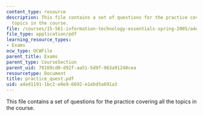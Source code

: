 ```yaml
---
content_type: resource
description: This file contains a set of questions for the practice covering all the
  topics in the course.
file: /courses/15-561-information-technology-essentials-spring-2005/a4ed11911bc2e0e96692e1ebd5a691a3_practice_quest.pdf
file_type: application/pdf
learning_resource_types:
- Exams
ocw_type: OCWFile
parent_title: Exams
parent_type: CourseSection
parent_uid: 70169cd0-d92f-aa51-5d9f-963a91248cea
resourcetype: Document
title: practice_quest.pdf
uid: a4ed1191-1bc2-e0e9-6692-e1ebd5a691a3
---
```

This file contains a set of questions for the practice covering all the topics in the course.

